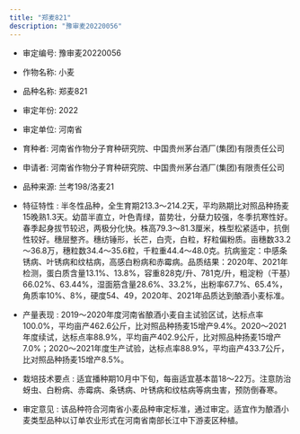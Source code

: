 ```yaml
---
title: "郑麦821"
description: "豫审麦20220056"
---
```

* 审定编号:  豫审麦20220056

*  作物名称:  小麦

*  品种名称:  郑麦821

*  审定年份:  2022

*  审定单位:  河南省

* 育种者:  河南省作物分子育种研究院、中国贵州茅台酒厂(集团)有限责任公司

*  申请者:  河南省作物分子育种研究院、中国贵州茅台酒厂(集团)有限责任公司

*  品种来源:  兰考198/洛麦21

*  特征特性 : 
半冬性品种，全生育期213.3～214.2天，平均熟期比对照品种扬麦15晚熟1.3天。幼苗半直立，叶色青绿，苗势壮，分蘖力较强，冬季抗寒性好。春季起身拔节较迟，两极分化快。株高79.3～81.3厘米，株型松紧适中，抗倒性较好。穗层整齐。穗纺锤形，长芒，白壳，白粒，籽粒偏粉质。亩穗数33.2～36.8万，穗粒数34.4～35.6粒，千粒重44.4～48.0克。抗病鉴定：中感条锈病、叶锈病和纹枯病，高感白粉病和赤霉病。品质结果：2020年、2021年检测，蛋白质含量13.1%、13.8%，容重828克/升、781克/升，粗淀粉（干基）66.02%、63.44%，湿面筋含量28.6%、33.2%，出粉率67.7%、65.4%，角质率10%、8%，硬度54、49，2020年、2021年品质达到酿酒小麦标准。
 
*  产量表现 : 
2019～2020年度河南省酿酒小麦自主试验区试，达标点率100.0%，平均亩产462.6公斤，比对照品种扬麦15增产9.4%。2020～2021年度续试，达标点率88.9%，平均亩产402.9公斤，比对照品种扬麦15增产7.0%；2020～2021年度生产试验，达标点率88.9%，平均亩产433.7公斤，比对照品种扬麦15增产8.5%。

*  栽培技术要点 : 
适宜播种期10月中下旬，每亩适宜基本苗18～22万。注意防治蚜虫、白粉病、赤霉病、条锈病、叶锈病和纹枯病等病虫害，预防倒春寒。

*  审定意见 : 
该品种符合河南省小麦品种审定标准，通过审定。适宜作为酿酒小麦类型品种以订单农业形式在河南省南部长江中下游麦区种植。
